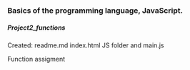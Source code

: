 <h3>Basics of the programming language, JavaScript.</h3>
<h5>Project2_functions</h5>
<p>Created: readme.md index.html JS folder and main.js </p>
<p>Function assigment</p>
<p></p>
<p></p>
<p></p>
<p></p>
<p></p>
<p></p>
<p></p>
<p></p>
<p></p>
<p></p>
<p></p>